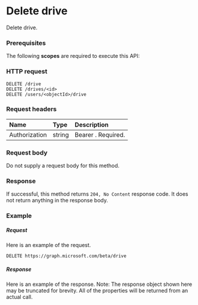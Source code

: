 # Delete drive

Delete drive.
### Prerequisites
The following **scopes** are required to execute this API: 
### HTTP request
<!-- { "blockType": "ignored" } -->
```http
DELETE /drive
DELETE /drives/<id>
DELETE /users/<objectId>/drive

```
### Request headers
| Name       | Type | Description|
|:---------------|:--------|:----------|
| Authorization  | string  | Bearer <token>. Required. |

### Request body
Do not supply a request body for this method.


### Response
If successful, this method returns `204, No Content` response code. It does not return anything in the response body.

### Example
##### Request
Here is an example of the request.
<!-- {
  "blockType": "request",
  "name": "delete_drive"
}-->
```http
DELETE https://graph.microsoft.com/beta/drive
```
##### Response
Here is an example of the response. Note: The response object shown here may be truncated for brevity. All of the properties will be returned from an actual call.
<!-- {
  "blockType": "response",
  "truncated": true
} -->
```http
```

<!-- uuid: 8fcb5dbc-d5aa-4681-8e31-b001d5168d79
2015-10-25 14:57:30 UTC -->
<!-- {
  "type": "#page.annotation",
  "description": "Delete drive",
  "keywords": "",
  "section": "documentation",
  "tocPath": ""
}-->